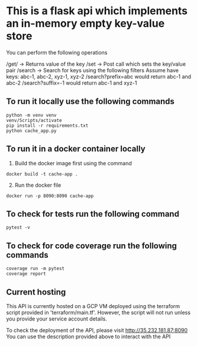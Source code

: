 # This is a flask api which implements an in-memory empty key-value store

You can perform the following operations

/get/<key> → Returns value of the key
/set → Post call which sets the key/value pair
/search → Search for keys using the following filters
    Assume have keys: abc-1, abc-2, xyz-1, xyz-2
    /search?prefix=abc would return abc-1 and abc-2
    /search?suffix=-1 would return abc-1 and xyz-1

## To run it locally use the following commands
```
python -m venv venv
venv/Scripts/activate
pip install -r requirements.txt
python cache_app.py
```

## To run it in a docker container locally
1. Build the docker image first using the command
```
docker build -t cache-app .
```

2. Run the docker file
```
docker run -p 8090:8090 cache-app
```

## To check for tests run the following command
```
pytest -v
```

## To check for code coverage run the following commands
```
coverage run -m pytest
coverage report
```

## Current hosting
This API is currently hosted on a GCP VM deployed using the terraform script provided in 'terraform/main.tf'. However, the script will not run unless you provide your service account details.

To check the deployment of the API, please visit http://35.232.181.87:8090
You can use the description provided above to interact with the API
